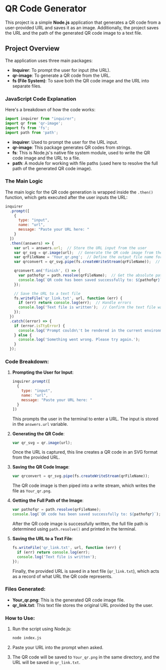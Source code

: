 
# QR Code Generator

This project is a simple **Node.js** application that generates a QR code from a user-provided URL and saves it as an image. Additionally, the project saves the URL and the path of the generated QR code image to a text file.

## Project Overview

The application uses three main packages:

- **Inquirer**: To prompt the user for input (the URL).
- **qr-image**: To generate a QR code from the URL.
- **fs (File System)**: To save both the QR code image and the URL into separate files.

### JavaScript Code Explanation

Here's a breakdown of how the code works:

```javascript
import inquirer from "inquirer";
import qr from 'qr-image';
import fs from 'fs';
import path from 'path';
```

- **inquirer**: Used to prompt the user for the URL input.
- **qr-image**: This package generates QR codes from strings.
- **fs**: This is Node.js's native file system module, used to write the QR code image and the URL to a file.
- **path**: A module for working with file paths (used here to resolve the full path of the generated QR code image).

### The Main Logic

The main logic for the QR code generation is wrapped inside the `.then()` function, which gets executed after the user inputs the URL:

```javascript
inquirer
  .prompt([
    {
      type: "input",
      name: "url",
      message: "Paste your URL here: "
    }
  ])
  .then((answers) => {
    var url = answers.url;  // Store the URL input from the user
    var qr_svg = qr.image(url);  // Generate the QR code image from the URL
    var qrFileName = 'Your_qr.png';  // Define the output file name for the QR code image
    var qrconvert = qr_svg.pipe(fs.createWriteStream(qrFileName));  // Save the QR code image to the file

    qrconvert.on('finish', () => {
      var pathofqr = path.resolve(qrFileName);  // Get the absolute path of the saved QR code image
      console.log(`QR code has been saved successfully to: ${pathofqr}`);  // Output the file path in the terminal
    });

    // Save the URL to a text file
    fs.writeFile('qr_link.txt', url, function (err) {
      if (err) return console.log(err);  // Handle errors
      console.log('Text file is written');  // Confirm the text file was written
    });
  })
  .catch((error) => {
    if (error.isTtyError) {
      console.log('Prompt couldn\'t be rendered in the current environment');
    } else {
      console.log('Something went wrong. Please try again.');
    }
  });
```

### Code Breakdown:

1. **Prompting the User for Input**:
   ```javascript
   inquirer.prompt([
     {
       type: "input",
       name: "url",
       message: "Paste your URL here: "
     }
   ])
   ```
   This prompts the user in the terminal to enter a URL. The input is stored in the `answers.url` variable.

2. **Generating the QR Code**:
   ```javascript
   var qr_svg = qr.image(url);
   ```
   Once the URL is captured, this line creates a QR code in an SVG format from the provided URL.

3. **Saving the QR Code Image**:
   ```javascript
   var qrconvert = qr_svg.pipe(fs.createWriteStream(qrFileName));
   ```
   The QR code image is then piped into a write stream, which writes the file as `Your_qr.png`.

4. **Getting the Full Path of the Image**:
   ```javascript
   var pathofqr = path.resolve(qrFileName);
   console.log(`QR code has been saved successfully to: ${pathofqr}`);
   ```
   After the QR code image is successfully written, the full file path is determined using `path.resolve()` and printed in the terminal.

5. **Saving the URL to a Text File**:
   ```javascript
   fs.writeFile('qr_link.txt', url, function (err) {
     if (err) return console.log(err);
     console.log('Text file is written');
   });
   ```
   Finally, the provided URL is saved in a text file (`qr_link.txt`), which acts as a record of what URL the QR code represents.

### Files Generated:
- **Your_qr.png**: This is the generated QR code image file.
- **qr_link.txt**: This text file stores the original URL provided by the user.

### How to Use:

1. Run the script using Node.js:
   ```bash
   node index.js
   ```
2. Paste your URL into the prompt when asked.

3. The QR code will be saved to `Your_qr.png` in the same directory, and the URL will be saved in `qr_link.txt`.

